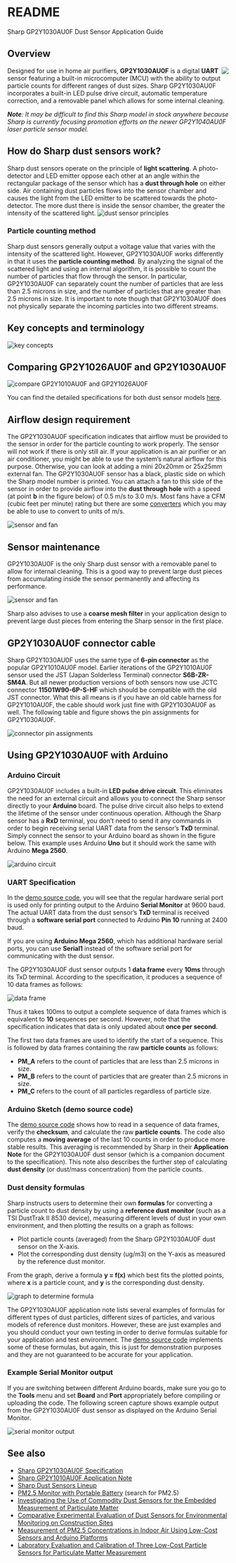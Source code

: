 # README
Sharp GP2Y1030AU0F Dust Sensor Application Guide

## Overview
<img align="right" src="https://github.com/sharpsensoruser/sharp-sensor-demos/blob/master/images/sharp_gp2y1030au0f_img.png"></img>
Designed for use in home air purifiers, **GP2Y1030AU0F** is a digital **UART** sensor featuring a built-in microcomputer (MCU) with the ability to output particle counts for different ranges of dust sizes. Sharp GP2Y1030AU0F incorporates a built-in LED pulse drive circuit, automatic temperature correction, and a removable panel which allows for some internal cleaning.

_**Note**: It may be difficult to find this Sharp model in stock anywhere because Sharp is currently focusing promotion efforts on the newer GP2Y1040AU0F laser particle sensor model._

## How do Sharp dust sensors work?
Sharp dust sensors operate on the principle of **light scattering**. A photo-detector and LED emitter oppose each other at an angle within the rectangular package of the sensor which has a **dust through hole** on either side. Air containing dust particles flows into the sensor chamber and causes the light from the LED emitter to be scattered towards the photo-detector. The more dust there is inside the sensor chamber, the greater the intensity of the scattered light. 
![dust sensor principles](https://github.com/sharpsensoruser/sharp-sensor-demos/blob/master/images/sharp_gp2y1030au0f_dustsensorprinciples.png)

### Particle counting method
Sharp dust sensors generally output a voltage value that varies with the intensity of the scattered light. However, GP2Y1030AU0F works differently in that it uses the **particle counting method**. By analyzing the signal of the scattered light and using an internal algorithm, it is possible to count the number of particles that flow through the sensor. In particular, GP2Y1030AU0F can separately count the number of particles that are less than 2.5 microns in size, and the number of particles that are greater than 2.5 microns in size. It is important to note though that GP2Y1030AU0F does not physically separate the incoming particles into two different streams.

## Key concepts and terminology
![key concepts](https://github.com/sharpsensoruser/sharp-sensor-demos/blob/master/images/sharp_gp2y1030au0f_keyconcepts.png)

## Comparing GP2Y1026AU0F and GP2Y1030AU0F 
![compare GP2Y1010AU0F and GP2Y1026AU0F](https://github.com/sharpsensoruser/sharp-sensor-demos/blob/master/images/sharp_gp2y1030au0f_comparespec.png)

You can find the detailed specifications for both dust sensor models [here](http://www.socle-tech.com/SHARP_sensor_Dust%20Sensor.php).

## Airflow design requirement
The GP2Y1030AU0F specification indicates that airflow must be provided to the sensor in order for the particle counting to work properly. The sensor will not work if there is only still air. If your application is an air purifier or an air conditioner, you might be able to use the system’s natural airflow for this purpose. Otherwise, you can look at adding a mini 20x20mm or 25x25mm external fan. The GP2Y1030AU0F sensor has a black, plastic side on which the Sharp model number is printed. You can attach a fan to this side of the sensor in order to provide airflow into the **dust through hole** with a speed (at point **b** in the figure below) of 0.5 m/s to 3.0 m/s. Most fans have a CFM (cubic feet per minute) rating but there are some [converters](http://www.comairrotron.com/airflow-unit-conversion) which you may be able to use to convert to units of m/s.

![sensor and fan](https://github.com/sharpsensoruser/sharp-sensor-demos/blob/master/images/sharp_gp2y1030au0f_airflow.png)

## Sensor maintenance
GP2Y1030AU0F is the only Sharp dust sensor with a removable panel to allow for internal cleaning. This is a good way to prevent large dust pieces from accumulating inside the sensor permanently and affecting its performance.

![sensor and fan](https://github.com/sharpsensoruser/sharp-sensor-demos/blob/master/images/sharp_gp2y1030au0f_panel.png)

Sharp also advises to use a **coarse mesh filter** in your application design to prevent large dust pieces from entering the Sharp sensor in the first place.

## GP2Y1030AU0F connector cable
Sharp GP2Y1030AU0F uses the same type of **6-pin connector** as the popular GP2Y1010AU0F model. Earlier iterations of the GP2Y1010AU0F sensor used the JST (Japan Solderless Terminal) connector **S6B-ZR-SM4A**. But all newer production versions of both sensors now use JCTC connector **11501W90-6P-S-HF** which should be compatible with the old JST connector. What this all means is if you have an old cable harness for GP2Y1010AU0F, the cable should work just fine with GP2Y1030AU0F as well. The following table and figure shows the pin assignments for GP2Y1030AU0F.

![connector pin assignments](https://github.com/sharpsensoruser/sharp-sensor-demos/blob/master/images/sharp_gp2y1030au0f_connectorpins.png)

## Using GP2Y1030AU0F with Arduino
### Arduino Circuit
GP2Y1030AU0F includes a built-in **LED pulse drive circuit**. This eliminates the need for an external circuit and allows you to connect the Sharp sensor directly to your **Arduino** board. The pulse drive circuit also helps to extend the lifetime of the sensor under continuous operation. Although the Sharp sensor has a **RxD** terminal, you don’t need to send it any commands in order to begin receiving serial UART data from the sensor’s **TxD** terminal. Simply connect the sensor to your Arduino board as shown in the figure below. This example uses Arduino **Uno** but it should work the same with Arduino **Mega 2560**.

![arduino circuit](https://github.com/sharpsensoruser/sharp-sensor-demos/blob/master/images/sharp_gp2y1030au0f_circuit.png)

### UART Specification

In the [demo source code](https://github.com/sharpsensoruser/sharp-sensor-demos/blob/master/sharp_gp2y1030au0f_demo/sharp_gp2y1030au0f_demo.ino), you will see that the regular hardware serial port is used only for printing output to the Arduino **Serial Monitor** at 9600 baud. The actual UART data from the dust sensor’s **TxD** terminal is received through a **software serial port** connected to Arduino **Pin 10** running at 2400 baud.

If you are using **Arduino Mega 2560**, which has additional hardware serial ports, you can use **Serial1** instead of the software serial port for communicating with the dust sensor.

The GP2Y1030AU0F dust sensor outputs 1 **data frame** every **10ms** through its TxD terminal. According to the specification, it produces a sequence of 10 data frames as follows:

![data frame](https://github.com/sharpsensoruser/sharp-sensor-demos/blob/master/images/sharp_gp2y1030au0f_dataframe.png)

Thus it takes 100ms to output a complete sequence of data frames which is equivalent to **10** sequences per second. However, note that the specification indicates that data is only updated about **once per second**.

The first two data frames are used to identify the start of a sequence. This is followed by data frames containing the raw **particle counts** as follows:

* **PM_A** refers to the count of particles that are less than 2.5 microns in size.
* **PM_B** refers to the count of particles that are greater than 2.5 microns in size.
* **PM_C** refers to the count of all particles regardless of particle size.

### Arduino Sketch (demo source code)

The [demo source code](https://github.com/sharpsensoruser/sharp-sensor-demos/blob/master/sharp_gp2y1030au0f_demo/sharp_gp2y1030au0f_demo.ino) shows how to read in a sequence of data frames, verify the **checksum**, and calculate the raw **particle counts**. The code also computes a **moving average** of the last 10 counts in order to produce more stable results. This averaging is recommended by Sharp in their **Application Note** for the GP2Y1030AU0F dust sensor (which is a companion document to the specification). This note also describes the further step of calculating **dust density** (or dust/mass concentration) from the particle counts.

### Dust density formulas
Sharp instructs users to determine their own **formulas** for converting a particle count to dust density by using a **reference dust monitor** (such as a TSI DustTrak II 8530 device), measuring different levels of dust in your own environment, and then plotting the results on a graph as follows:

* Plot particle counts (averaged) from the Sharp GP2Y1030AU0F dust sensor on the X-axis.
* Plot the corresponding dust density (ug/m3) on the Y-axis as measured by the reference dust monitor.

From the graph, derive a formula **y = f(x)** which best fits the plotted points, where **x** is a particle count, and **y** is the corresponding dust density.

![graph to determine formula](https://github.com/sharpsensoruser/sharp-sensor-demos/blob/master/images/sharp_gp2y1030au0f_formula.png)

The GP2Y1030AU0F application note lists several examples of formulas for different types of dust particles, different sizes of particles, and various models of reference dust monitors. However, these are just examples and you should conduct your own testing in order to derive formulas suitable for your application and test environment. The [demo source code](https://github.com/sharpsensoruser/sharp-sensor-demos/blob/master/sharp_gp2y1030au0f_demo/sharp_gp2y1030au0f_demo.ino) implements some of these formulas, but again, this is just for demonstration purposes and they are not guaranteed to be accurate for your application.

### Example Serial Monitor output
If you are switching between different Arduino boards, make sure you go to the **Tools** menu and set **Board** and **Port** appropriately before compiling or uploading the code. The following screen capture shows example output from the GP2Y1030AU0F dust sensor as displayed on the Arduino Serial Monitor.

![serial monitor output](https://github.com/sharpsensoruser/sharp-sensor-demos/blob/master/images/sharp_gp2y1030au0f_monitor.png)

## See also
* [Sharp GP2Y1030AU0F Specification](http://www.socle-tech.com/doc/IC%20Channel%20Product/Sensors/Dust%20Sensor/GP2Y1030AU0F_spec.pdf)
* [Sharp GP2Y1010AU0F Application Note](http://www.sharp-world.com/products/device/lineup/data/pdf/datasheet/gp2y1010au_appl_e.pdf)
* [Sharp Dust Sensors Lineup](http://www.socle-tech.com/SHARP_sensor_Dust%20Sensor.php)
* [PM2.5 Monitor with Portable Battery](https://www.renesas.com/us/en/products/microcontrollers-microprocessors/rl78/quick-solution.html) (search for PM2.5)
* [Investigating the Use of Commodity Dust Sensors
for the Embedded Measurement
of Particulate Matter](http://citeseerx.ist.psu.edu/viewdoc/download?doi=10.1.1.448.6904&rep=rep1&type=pdf)
* [Comparative Experimental Evaluation of Dust Sensors for
Environmental Monitoring on Construction Sites ](https://www.iaarc.org/publications/fulltext/isarc2014_submission_50.pdf)
* [Measurement of PM2.5 Concentrations in Indoor Air Using
Low-Cost Sensors and Arduino Platforms](https://www.ama-science.org/proceedings/getFile/ZwD2BD==)
* [Laboratory Evaluation and Calibration of Three
Low-Cost Particle Sensors for Particulate Matter
Measurement](https://www.tandfonline.com/doi/pdf/10.1080/02786826.2015.1100710)
